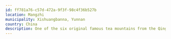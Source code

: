 ```yaml
---
id: ff781a76-c57d-472a-9f3f-98c4f36b527b
location: Mangzhi
municipality: Xishuangbanna, Yunnan
country: China
description: One of the six original famous tea mountains from the Qing dynasty.
---
```

